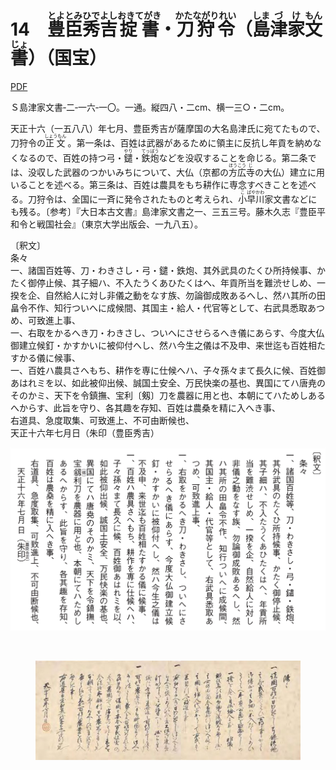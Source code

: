 # 14　<ruby>豊<rt>とよ</rt></ruby><ruby>臣<rt>とみ</rt></ruby><ruby>秀<rt>ひで</rt></ruby><ruby>吉<rt>よし</rt></ruby><ruby>掟書<rt>おきてがき</rt></ruby>・<ruby>刀狩令<rt>かたながりれい</rt></ruby>（<ruby>島<rt>しま</rt></ruby><ruby>津<rt>づ</rt></ruby><ruby>家<rt>け</rt></ruby><ruby>文<rt>もん</rt></ruby><ruby>書<rt>じょ</rt></ruby>）（国宝）

<a href="../pdf/014.pdf" target="_blank">PDF</a>

Ｓ島津家文書‐二‐一六‐一〇。一通。縦四八・二cm、横一三○・二cm。

天正十六（一五八八）年七月、豊臣秀吉が薩摩国の大名島津氏に宛てたもので、刀狩令の<ruby>正文<rt>しょうもん</rt></ruby> 。第一条は、百姓は武器があるために領主に反抗し年貢を納めなくなるので、百姓の持つ弓・<ruby>鑓<rt>やり</rt></ruby>・<ruby>鉄<rt>てっ</rt></ruby><ruby>炮<rt>ぽう</rt></ruby>などを没収することを命じる。第二条では、没収した武器のつかいみちについて、大仏（京都の<ruby>方<rt>ほう</rt></ruby><ruby>広<rt>こう</rt></ruby><ruby>寺<rt>じ</rt></ruby>の大仏）建立に用いることを述べる。第三条は、百姓は農具をもち耕作に専念すべきことを述べる。刀狩令は、全国に一斉に発令されたものと考えられ、<ruby>小<rt>こ</rt></ruby><ruby>早<rt>ばや</rt></ruby><ruby>川<rt>かわ</rt></ruby>家文書などにも残る。〔参考〕『大日本古文書』島津家文書之一、三五三号。藤木久志『豊臣平和令と戦国社会』（東京大学出版会、一九八五）。

〔釈文〕<br/>条々<br/>一、諸国百姓等、刀・わきさし・弓・鑓・鉄炮、其外武具のたくひ所持候事、かたく御停止候、其子細ハ、不入たうくあひたくはへ、年貢所当を難渋せしめ、一揆を企、自然給人に対し非儀之動をなす族、勿論御成敗あるへし、然ハ其所の田畠令不作、知行ついへに成候間、其国主・給人・代官等として、右武具悉取あつめ、可致進上事、<br/>一、右取をかるへき刀・わきさし、ついへにさせらるへき儀にあらす、今度大仏御建立候釘・かすかいに被仰付へし、然ハ今生之儀は不及申、来世迄も百姓相たすかる儀に候事、<br/>一、百姓ハ農具さへもち、耕作を専に仕候へハ、子々孫々まて長久に候、百姓御あはれミを以、如此被仰出候、誠国土安全、万民快楽の基也、異国にてハ唐尭のそのかミ、天下を令鎮撫、宝利〔剱〕刀を農器に用と也、本朝にてハためしあるへからす、此旨を守り、各其趣を存知、百姓は農桑を精に入へき事、<br/>右道具、急度取集、可致進上、不可由断候也、<br/>天正十六年七月日（朱印（豊臣秀吉）

<img src="../img/014_text.png"></img>

<br/>

<figure>
    <img src="../img/014.jpeg"></img>
</figure>